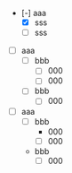 - [-] aaa
  - [X] sss
  - [ ] sss

- [ ] aaa
  - [ ] bbb
    - [ ] 000
    - [ ] 000
  - [ ] bbb
    - [ ] 000

- [ ] aaa
  - [ ] bbb
    - 000
    - [ ] 000
  - bbb
    - [ ] 000
